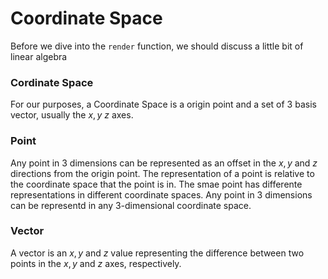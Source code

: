 # Coordinate Space

Before we dive into the `render` function, we should discuss a little bit of linear algebra

### Cordinate Space 

For our purposes, a Coordinate Space is a origin point and a set of 3 basis vector, usually the $x, y$ $z$ axes.

### Point 

Any point in 3 dimensions can be represented as an offset in the $x, y$ and $z$ directions from the origin point. The representation of a point is relative to the coordinate space that the point is in. The smae point has differente representations in different coordinate spaces. Any point in 3 dimensions can be representd in any 3-dimensional coordinate space.

### Vector

A vector is an $x, y$ and $z$ value representing the difference between two points in the $x, y$ and $z$ axes, respectively. 